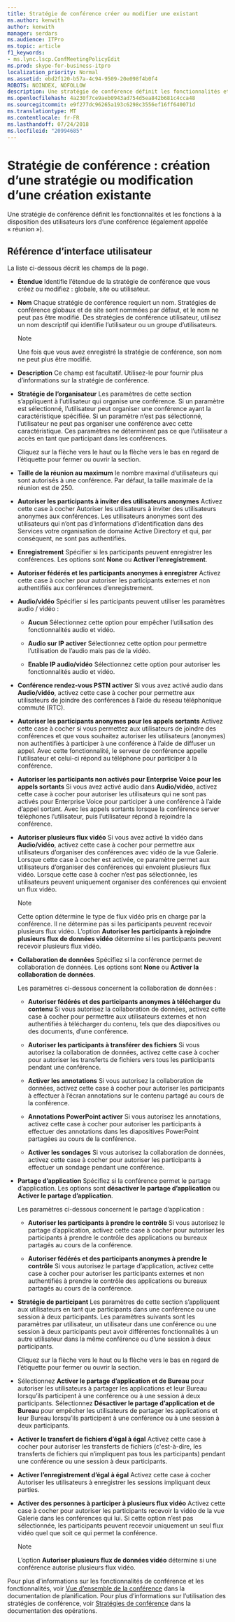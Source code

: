 ```yaml
---
title: Stratégie de conférence créer ou modifier une existant
ms.author: kenwith
author: kenwith
manager: serdars
ms.audience: ITPro
ms.topic: article
f1_keywords:
- ms.lync.lscp.ConfMeetingPolicyEdit
ms.prod: skype-for-business-itpro
localization_priority: Normal
ms.assetid: ebd2f120-b57a-4c94-9509-20e098f4b0f4
ROBOTS: NOINDEX, NOFOLLOW
description: Une stratégie de conférence définit les fonctionnalités et les fonctions à la disposition des utilisateurs lors d’une conférence (également appelée « réunion »).
ms.openlocfilehash: 4a230f7ce9aeb0943ad754d5ea842b681c4cca48
ms.sourcegitcommit: e9f277dc96265a193c6298c3556ef16ff640071d
ms.translationtype: MT
ms.contentlocale: fr-FR
ms.lasthandoff: 07/24/2018
ms.locfileid: "20994685"
---
```

# <a name="conferencing-policy-create-new-or-edit-existing"></a>Stratégie de conférence : création d’une stratégie ou modification d’une création existante
 
Une stratégie de conférence définit les fonctionnalités et les fonctions à la disposition des utilisateurs lors d’une conférence (également appelée « réunion »).
  
## <a name="ui-reference"></a>Référence d’interface utilisateur

La liste ci-dessous décrit les champs de la page.
  
- **Étendue** Identifie l’étendue de la stratégie de conférence que vous créez ou modifiez : globale, site ou utilisateur.
    
- **Nom** Chaque stratégie de conférence requiert un nom. Stratégies de conférence globaux et de site sont nommées par défaut, et le nom ne peut pas être modifié. Des stratégies de conférence utilisateur, utilisez un nom descriptif qui identifie l’utilisateur ou un groupe d’utilisateurs.
    
    > [!NOTE]
    > Une fois que vous avez enregistré la stratégie de conférence, son nom ne peut plus être modifié. 
  
- **Description** Ce champ est facultatif. Utilisez-le pour fournir plus d’informations sur la stratégie de conférence.
    
- **Stratégie de l’organisateur** Les paramètres de cette section s’appliquent à l’utilisateur qui organise une conférence. Si un paramètre est sélectionné, l’utilisateur peut organiser une conférence ayant la caractéristique spécifiée. Si un paramètre n’est pas sélectionné, l’utilisateur ne peut pas organiser une conférence avec cette caractéristique. Ces paramètres ne déterminent pas ce que l’utilisateur a accès en tant que participant dans les conférences.
    
    Cliquez sur la flèche vers le haut ou la flèche vers le bas en regard de l’étiquette pour fermer ou ouvrir la section.
    
- **Taille de la réunion au maximum** le nombre maximal d’utilisateurs qui sont autorisés à une conférence. Par défaut, la taille maximale de la réunion est de 250.
    
- **Autoriser les participants à inviter des utilisateurs anonymes** Activez cette case à cocher Autoriser les utilisateurs à inviter des utilisateurs anonymes aux conférences. Les utilisateurs anonymes sont des utilisateurs qui n’ont pas d’informations d’identification dans des Services votre organisation de domaine Active Directory et qui, par conséquent, ne sont pas authentifiés.
    
- **Enregistrement** Spécifier si les participants peuvent enregistrer les conférences. Les options sont **None** ou **Activer l’enregistrement**.
    
- **Autoriser fédérés et les participants anonymes à enregistrer** Activez cette case à cocher pour autoriser les participants externes et non authentifiés aux conférences d’enregistrement.
    
- **Audio/vidéo** Spécifier si les participants peuvent utiliser les paramètres audio / vidéo :
    
  - **Aucun** Sélectionnez cette option pour empêcher l’utilisation des fonctionnalités audio et vidéo.
    
  - **Audio sur IP activer** Sélectionnez cette option pour permettre l’utilisation de l’audio mais pas de la vidéo.
    
  - **Enable IP audio/vidéo** Sélectionnez cette option pour autoriser les fonctionnalités audio et vidéo.
    
- **Conférence rendez-vous PSTN activer** Si vous avez activé audio dans **Audio/vidéo**, activez cette case à cocher pour permettre aux utilisateurs de joindre des conférences à l’aide du réseau téléphonique commuté (RTC).
    
- **Autoriser les participants anonymes pour les appels sortants** Activez cette case à cocher si vous permettez aux utilisateurs de joindre des conférences et que vous souhaitez autoriser les utilisateurs (anonymes) non authentifiés à participer à une conférence à l’aide de diffuser un appel. Avec cette fonctionnalité, le serveur de conférence appelle l’utilisateur et celui-ci répond au téléphone pour participer à la conférence.
    
- **Autoriser les participants non activés pour Enterprise Voice pour les appels sortants** Si vous avez activé audio dans **Audio/vidéo**, activez cette case à cocher pour autoriser les utilisateurs qui ne sont pas activés pour Enterprise Voice pour participer à une conférence à l’aide d’appel sortant. Avec les appels sortants lorsque la conférence server téléphones l’utilisateur, puis l’utilisateur répond à rejoindre la conférence.
    
- **Autoriser plusieurs flux vidéo** Si vous avez activé la vidéo dans **Audio/vidéo**, activez cette case à cocher pour permettre aux utilisateurs d’organiser des conférences avec vidéo de la vue Galerie. Lorsque cette case à cocher est activée, ce paramètre permet aux utilisateurs d’organiser des conférences qui envoient plusieurs flux vidéo. Lorsque cette case à cocher n’est pas sélectionnée, les utilisateurs peuvent uniquement organiser des conférences qui envoient un flux vidéo.
    
    > [!NOTE]
    > Cette option détermine le type de flux vidéo pris en charge par la conférence. Il ne détermine pas si les participants peuvent recevoir plusieurs flux vidéo. L’option **Autoriser les participants à rejoindre plusieurs flux de données vidéo** détermine si les participants peuvent recevoir plusieurs flux vidéo.
  
- **Collaboration de données** Spécifiez si la conférence permet de collaboration de données. Les options sont **None** ou **Activer la collaboration de données**.
    
    Les paramètres ci-dessous concernent la collaboration de données :
    
  - **Autoriser fédérés et des participants anonymes à télécharger du contenu** Si vous autorisez la collaboration de données, activez cette case à cocher pour permettre aux utilisateurs externes et non authentifiés à télécharger du contenu, tels que des diapositives ou des documents, d’une conférence.
    
  - **Autoriser les participants à transférer des fichiers** Si vous autorisez la collaboration de données, activez cette case à cocher pour autoriser les transferts de fichiers vers tous les participants pendant une conférence.
    
  - **Activer les annotations** Si vous autorisez la collaboration de données, activez cette case à cocher pour autoriser les participants à effectuer à l’écran annotations sur le contenu partagé au cours de la conférence.
    
  - **Annotations PowerPoint activer** Si vous autorisez les annotations, activez cette case à cocher pour autoriser les participants à effectuer des annotations dans les diapositives PowerPoint partagées au cours de la conférence.
    
  - **Activer les sondages** Si vous autorisez la collaboration de données, activez cette case à cocher pour autoriser les participants à effectuer un sondage pendant une conférence.
    
- **Partage d’application** Spécifiez si la conférence permet le partage d’application. Les options sont **désactiver le partage d’application** ou **Activer le partage d’application**.
    
    Les paramètres ci-dessous concernent le partage d’application :
    
  - **Autoriser les participants à prendre le contrôle** Si vous autorisez le partage d’application, activez cette case à cocher pour autoriser les participants à prendre le contrôle des applications ou bureaux partagés au cours de la conférence.
    
  - **Autoriser fédérés et des participants anonymes à prendre le contrôle** Si vous autorisez le partage d’application, activez cette case à cocher pour autoriser les participants externes et non authentifiés à prendre le contrôle des applications ou bureaux partagés au cours de la conférence.
    
- **Stratégie de participant** Les paramètres de cette section s’appliquent aux utilisateurs en tant que participants dans une conférence ou une session à deux participants. Les paramètres suivants sont les paramètres par utilisateur, un utilisateur dans une conférence ou une session à deux participants peut avoir différentes fonctionnalités à un autre utilisateur dans la même conférence ou d’une session à deux participants.
    
    Cliquez sur la flèche vers le haut ou la flèche vers le bas en regard de l’étiquette pour fermer ou ouvrir la section.
    
- Sélectionnez **Activer le partage d’application et de Bureau** pour autoriser les utilisateurs à partager les applications et leur Bureau lorsqu’ils participent à une conférence ou à une session à deux participants. Sélectionnez **Désactiver le partage d’application et de Bureau** pour empêcher les utilisateurs de partager les applications et leur Bureau lorsqu’ils participent à une conférence ou à une session à deux participants.
    
- **Activer le transfert de fichiers d’égal à égal** Activez cette case à cocher pour autoriser les transferts de fichiers (c'est-à-dire, les transferts de fichiers qui n’impliquent pas tous les participants) pendant une conférence ou une session à deux participants.
    
- **Activer l’enregistrement d’égal à égal** Activez cette case à cocher Autoriser les utilisateurs à enregistrer les sessions impliquant deux parties.
    
- **Activer des personnes à participer à plusieurs flux vidéo** Activez cette case à cocher pour autoriser les participants recevoir la vidéo de la vue Galerie dans les conférences qui lui. Si cette option n’est pas sélectionnée, les participants peuvent recevoir uniquement un seul flux vidéo quel que soit ce qui permet la conférence.
    
    > [!NOTE]
    > L’option **Autoriser plusieurs flux de données vidéo** détermine si une conférence autorise plusieurs flux vidéo.
  
Pour plus d’informations sur les fonctionnalités de conférence et les fonctionnalités, voir [Vue d’ensemble de la conférence](http://technet.microsoft.com/library/5bb90e69-3d4f-4d59-a1ee-2550de84439f.aspx) dans la documentation de planification. Pour plus d’informations sur l’utilisation des stratégies de conférence, voir [Stratégies de conférence](http://technet.microsoft.com/library/8f92eb7c-ee66-4df6-a726-4bff93b122cb.aspx) dans la documentation des opérations.
  

